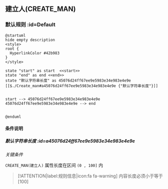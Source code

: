 ## 建立人(CREATE_MAN) <!-- {docsify-ignore-all} -->

   

### 默认规则 :id=Default

```plantuml
@startuml
hide empty description
<style>
root {
  HyperlinkColor #42b983
}
</style>

state "start" as start  <<start>>
state "end" as end <<end>>
state "默认字符串长度" as 45076d24ff67ee9e5983e34e983e4e9e [[$./Create_man#a45076d24ff67ee9e5983e34e983e4e9e {"默认字符串长度"}]]


start --> 45076d24ff67ee9e5983e34e983e4e9e 
45076d24ff67ee9e5983e34e983e4e9e --> end 


@enduml
```

#### 条件说明

##### 默认字符串长度 :id=a45076d24ff67ee9e5983e34e983e4e9e


*关键条件*


`CREATE_MAN(建立人)` 属性长度在区间 `(0 , 100]` 内

> [!ATTENTION|label:规则信息|icon:fa fa-warning]
> 内容长度必须小于等于[100]







